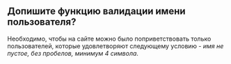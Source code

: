 ## Допишите функцию валидации имени пользователя? ##

Необходимо, чтобы на сайте можно было поприветствовать только пользователей,
которые удовлетворяют следующему условию - *имя не пустое, без пробелов, минимум 4 символа*.


